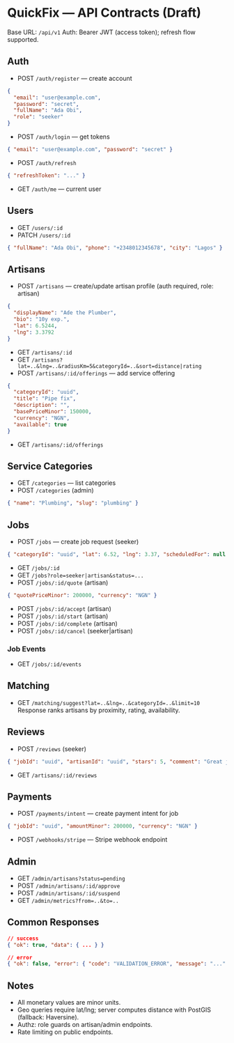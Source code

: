 # QuickFix — API Contracts (Draft)

Base URL: `/api/v1`
Auth: Bearer JWT (access token); refresh flow supported.

## Auth

- POST `/auth/register` — create account

```json
{
  "email": "user@example.com",
  "password": "secret",
  "fullName": "Ada Obi",
  "role": "seeker"
}
```

- POST `/auth/login` — get tokens

```json
{ "email": "user@example.com", "password": "secret" }
```

- POST `/auth/refresh`

```json
{ "refreshToken": "..." }
```

- GET `/auth/me` — current user

## Users

- GET `/users/:id`
- PATCH `/users/:id`

```json
{ "fullName": "Ada Obi", "phone": "+2348012345678", "city": "Lagos" }
```

## Artisans

- POST `/artisans` — create/update artisan profile (auth required, role: artisan)

```json
{
  "displayName": "Ade the Plumber",
  "bio": "10y exp.",
  "lat": 6.5244,
  "lng": 3.3792
}
```

- GET `/artisans/:id`
- GET `/artisans?lat=..&lng=..&radiusKm=5&categoryId=..&sort=distance|rating`
- POST `/artisans/:id/offerings` — add service offering

```json
{
  "categoryId": "uuid",
  "title": "Pipe fix",
  "description": "",
  "basePriceMinor": 150000,
  "currency": "NGN",
  "available": true
}
```

- GET `/artisans/:id/offerings`

## Service Categories

- GET `/categories` — list categories
- POST `/categories` (admin)

```json
{ "name": "Plumbing", "slug": "plumbing" }
```

## Jobs

- POST `/jobs` — create job request (seeker)

```json
{ "categoryId": "uuid", "lat": 6.52, "lng": 3.37, "scheduledFor": null }
```

- GET `/jobs/:id`
- GET `/jobs?role=seeker|artisan&status=...`
- POST `/jobs/:id/quote` (artisan)

```json
{ "quotePriceMinor": 200000, "currency": "NGN" }
```

- POST `/jobs/:id/accept` (artisan)
- POST `/jobs/:id/start` (artisan)
- POST `/jobs/:id/complete` (artisan)
- POST `/jobs/:id/cancel` (seeker|artisan)

### Job Events

- GET `/jobs/:id/events`

## Matching

- GET `/matching/suggest?lat=..&lng=..&categoryId=..&limit=10`
  Response ranks artisans by proximity, rating, availability.

## Reviews

- POST `/reviews` (seeker)

```json
{ "jobId": "uuid", "artisanId": "uuid", "stars": 5, "comment": "Great job!" }
```

- GET `/artisans/:id/reviews`

## Payments

- POST `/payments/intent` — create payment intent for job

```json
{ "jobId": "uuid", "amountMinor": 200000, "currency": "NGN" }
```

- POST `/webhooks/stripe` — Stripe webhook endpoint

## Admin

- GET `/admin/artisans?status=pending`
- POST `/admin/artisans/:id/approve`
- POST `/admin/artisans/:id/suspend`
- GET `/admin/metrics?from=..&to=..`

## Common Responses

```json
// success
{ "ok": true, "data": { ... } }

// error
{ "ok": false, "error": { "code": "VALIDATION_ERROR", "message": "..." } }
```

## Notes

- All monetary values are minor units.
- Geo queries require lat/lng; server computes distance with PostGIS (fallback: Haversine).
- Authz: role guards on artisan/admin endpoints.
- Rate limiting on public endpoints.

